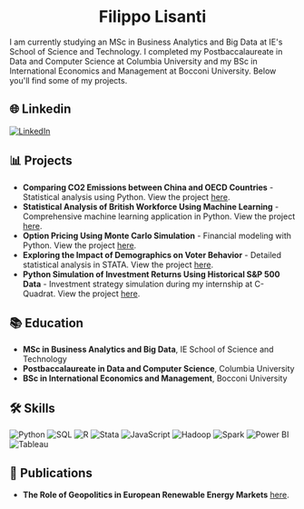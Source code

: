<div align="center">

# Filippo Lisanti

</div>


I am currently studying an MSc in Business Analytics and Big Data at IE's School of Science and Technology. I completed my Postbaccalaureate in Data and Computer Science at Columbia University and my BSc in International Economics and Management at Bocconi University. Below you'll find some of my projects.

## 🌐 Linkedin

[![LinkedIn](https://img.shields.io/badge/LinkedIn-Connect-%230077B5?style=for-the-badge&logo=linkedin)](https://www.linkedin.com/in/filippo-lisanti-b992b1200/)

## 📊 Projects

- **Comparing CO2 Emissions between China and OECD Countries** - Statistical analysis using Python. View the project [here](https://github.com/filippolisanti/Comparing-CO2-emissions-between-China-and-OECD-countries).
- **Statistical Analysis of British Workforce Using Machine Learning** - Comprehensive machine learning application in Python. View the project [here](https://github.com/filippolisanti/Statistical-Analysis-of-British-Workforce-Using-Machine-Learning).
- **Option Pricing Using Monte Carlo Simulation** - Financial modeling with Python. View the project [here](https://github.com/filippolisanti/Option-Pricing-Using-Monte-Carlo-Simulation).
- **Exploring the Impact of Demographics on Voter Behavior** - Detailed statistical analysis in STATA. View the project [here](https://github.com/filippolisanti/Statistical-Analysis-of-British-Workforce-Using-Machine-Learning).
- **Python Simulation of Investment Returns Using Historical S&P 500 Data** - Investment strategy simulation during my internship at C-Quadrat. View the project [here](https://github.com/filippolisanti/Python-Simulation-of-Investment-Returns-Using-Historical-S-P-500-Data).

## 📚 Education

- **MSc in Business Analytics and Big Data**, IE School of Science and Technology
- **Postbaccalaureate in Data and Computer Science**, Columbia University
- **BSc in International Economics and Management**, Bocconi University

## 🛠️ Skills

![Python](https://img.shields.io/badge/Python-%2314354C.svg?style=for-the-badge&logo=python&logoColor=white)
![SQL](https://img.shields.io/badge/SQL-00000F.svg?style=for-the-badge&logo=sqlite&logoColor=white)
![R](https://img.shields.io/badge/R-%23276DC3.svg?style=for-the-badge&logo=r&logoColor=white)
![Stata](https://img.shields.io/badge/Stata-%2314354C.svg?style=for-the-badge&logo=stata&logoColor=white)
![JavaScript](https://img.shields.io/badge/JavaScript-%23323330.svg?style=for-the-badge&logo=javascript&logoColor=%23F7DF1E)
![Hadoop](https://img.shields.io/badge/Hadoop-%2366CCFF.svg?style=for-the-badge&logo=apachehadoop&logoColor=white)
![Spark](https://img.shields.io/badge/Spark-%23E25A1C.svg?style=for-the-badge&logo=apachespark&logoColor=white)
![Power BI](https://img.shields.io/badge/Power%20BI-%23F2C811.svg?style=for-the-badge&logo=powerbi&logoColor=black)
![Tableau](https://img.shields.io/badge/Tableau-%23E97627.svg?style=for-the-badge&logo=tableau&logoColor=white)

## 📝 Publications

- **The Role of Geopolitics in European Renewable Energy Markets** [here](http://dx.doi.org/10.13140/RG.2.2.15080.44806).
